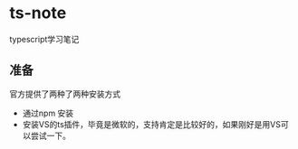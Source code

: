 # ts-note
typescript学习笔记

## 准备
官方提供了两种了两种安装方式
+ 通过npm 安装
+ 安装VS的ts插件，毕竟是微软的，支持肯定是比较好的，如果刚好是用VS可以尝试一下。



